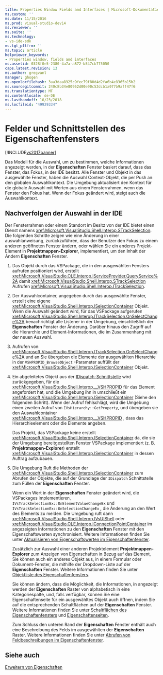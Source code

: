 ```yaml
---
title: Properties Window Fields and Interfaces | Microsoft-Dokumentation
ms.custom: ''
ms.date: 11/15/2016
ms.prod: visual-studio-dev14
ms.reviewer: ''
ms.suite: ''
ms.technology:
- vs-ide-sdk
ms.tgt_pltfrm: ''
ms.topic: article
helpviewer_keywords:
- Properties window, fields and interfaces
ms.assetid: 0328f0e5-2380-4a7a-a872-b547cb775050
caps.latest.revision: 13
ms.author: gregvanl
manager: ghogen
ms.openlocfilehash: 3aa3daa8925c9fec79f80d4d2fa6b4e8365b15b2
ms.sourcegitcommit: 240c8b34e80952d00e90c52dcb1a077b9aff47f6
ms.translationtype: MT
ms.contentlocale: de-DE
ms.lasthandoff: 10/23/2018
ms.locfileid: "49929334"
---
```

# <a name="properties-window-fields-and-interfaces"></a>Felder und Schnittstellen des Eigenschaftenfensters
[!INCLUDE[vs2017banner](../../includes/vs2017banner.md)]

Das Modell für die Auswahl, um zu bestimmen, welche Informationen angezeigt werden, in der **Eigenschaften** Fenster basiert darauf, dass das Fenster, das Fokus, in der IDE besitzt. Alle Fenster und Objekt in das ausgewählte Fenster, haben die Auswahl Context-Objekt, die per Push an den globalen Auswahlkontext. Die Umgebung aktualisiert den Kontext für die globale Auswahl mit Werten aus einem Fensterrahmen, wenn das Fenster den Fokus hat. Wenn der Fokus geändert wird, steigt auch die Auswahlkontext.  
  
## <a name="tracking-selection-in-the-ide"></a>Nachverfolgen der Auswahl in der IDE  
 Der Fensterrahmen oder einem Standort im Besitz von der IDE bietet einen Dienst namens <xref:Microsoft.VisualStudio.Shell.Interop.STrackSelection>. Die folgenden Schritte zeigen wie eine Änderung in einer auswahlanweisung, zurückzuführen, dass der Benutzer den Fokus zu einem anderen geöffneten Fenster ändern, oder wählen Sie ein anderes Projekt-Element in **Projektmappen-Explorer**, implementiert, um den Inhalt der Ändern **Eigenschaften** Fenster.  
  
1. Das Objekt durch das VSPackage, die in den ausgewählten Fensters aufrufen positioniert wird, erstellt <xref:Microsoft.VisualStudio.OLE.Interop.IServiceProvider.QueryService%2A> damit <xref:Microsoft.VisualStudio.Shell.Interop.STrackSelection> Aufrufen <xref:Microsoft.VisualStudio.Shell.Interop.ITrackSelection>.  
  
2. Der Auswahlcontainer, angegeben durch das ausgewählte Fenster, erstellt eine eigene <xref:Microsoft.VisualStudio.Shell.Interop.ISelectionContainer> Objekt. Wenn die Auswahl geändert wird, für das VSPackage aufgerufen <xref:Microsoft.VisualStudio.Shell.Interop.ITrackSelection.OnSelectChange%2A> benachrichtigt alle Listener in der Umgebung, einschließlich der **Eigenschaften** Fenster der Änderung. Darüber hinaus den Zugriff auf die Hierarchie und Element-Informationen, die im Zusammenhang mit der neuen Auswahl.  
  
3. Aufrufen von <xref:Microsoft.VisualStudio.Shell.Interop.ITrackSelection.OnSelectChange%2A> und an Sie übergeben die Elemente der ausgewählten Hierarchie in der `VSHPROPID_BrowseObject` -Parameter auffüllt der <xref:Microsoft.VisualStudio.Shell.Interop.ISelectionContainer> Objekt.  
  
4. Ein abgeleitetes Objekt aus der [IDispatch-Schnittstelle](http://msdn.microsoft.com/en-us/ebbff4bc-36b2-4861-9efa-ffa45e013eb5) wird zurückgegeben, für die <xref:Microsoft.VisualStudio.Shell.Interop.__VSHPROPID> für das Element angefordert hat, und die Umgebung ihn in umschließt ein <xref:Microsoft.VisualStudio.Shell.Interop.ISelectionContainer> (Siehe den folgenden Schritt). Wenn der Aufruf fehlschlägt, wird die Umgebung einen zweiten Aufruf von `IVsHierarchy::GetProperty`, und übergeben sie den Auswahlcontainer <xref:Microsoft.VisualStudio.Shell.Interop.__VSHPROPID> , dass das Hierarchieelement oder die Elemente angeben.  
  
    Das Projekt, das VSPackage keine erstellt <xref:Microsoft.VisualStudio.Shell.Interop.ISelectionContainer> da, die sie der Umgebung bereitgestellten Fenster VSPackage implementiert (z. B. **Projektmappen-Explorer**) erstellt <xref:Microsoft.VisualStudio.Shell.Interop.ISelectionContainer> in dessen Auftrag aufzubauen.  
  
5. Die Umgebung Ruft die Methoden der <xref:Microsoft.VisualStudio.Shell.Interop.ISelectionContainer> zum Abrufen der Objekte, die auf der Grundlage der `IDispatch` Schnittstelle zum Füllen der **Eigenschaften** Fenster.  
  
   Wenn ein Wert in der **Eigenschaften** Fenster geändert wird, die VSPackages implementieren, `IVsTrackSelectionEx::OnElementValueChangeEx` und `IVsTrackSelectionEx::OnSelectionChangeEx` , die Änderung an den Wert des Elements zu melden. Die Umgebung ruft dann <xref:Microsoft.VisualStudio.Shell.Interop.IVsUIShell> oder <xref:Microsoft.VisualStudio.OLE.Interop.IConnectionPointContainer> im angezeigten Informationen zu den **Eigenschaften** Fenster mit den Eigenschaftswerten synchronisiert. Weitere Informationen finden Sie unter [Aktualisieren von Eigenschaftswerten im Eigenschaftenfenster](../../misc/updating-property-values-in-the-properties-window.md).  
  
   Zusätzlich zur Auswahl einer anderen Projektelement **Projektmappen-Explorer** zum Anzeigen von Eigenschaften in Bezug auf das Element, Sie können auch ein anderes Objekt aus, in einem Formular oder Dokument-Fenster, die mithilfe der Dropdown-Liste auf der **Eigenschaften** Fenster. Weitere Informationen finden Sie unter [Objektliste des Eigenschaftenfensters](../../extensibility/internals/properties-window-object-list.md).  
  
   Sie können ändern, dass die Möglichkeit, die Informationen, in angezeigt werden der **Eigenschaften** Raster von alphabetisch in eine Kategoriespalte, und, falls verfügbar, können Sie eine Eigenschaftenseite für ein ausgewähltes Objekt auch öffnen, indem Sie auf die entsprechenden Schaltflächen auf der  **Eigenschaften** Fenster. Weitere Informationen finden Sie unter [Schaltflächen des Eigenschaftenfensters](../../extensibility/internals/properties-window-buttons.md) und [Eigenschaftenseiten](../../extensibility/internals/property-pages.md).  
  
   Zum Schluss den unteren Rand der **Eigenschaften** Fenster enthält auch eine Beschreibung des Felds im ausgewählten der **Eigenschaften** Raster. Weitere Informationen finden Sie unter [Abrufen von Feldbeschreibungen im Eigenschaftenfenster](../../misc/getting-field-descriptions-from-the-properties-window.md).  
  
## <a name="see-also"></a>Siehe auch  
 [Erweitern von Eigenschaften](../../extensibility/internals/extending-properties.md)

